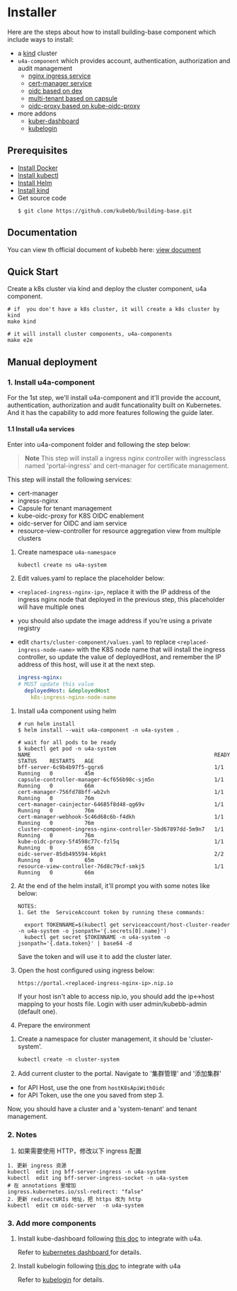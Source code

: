 # Installer

Here are the steps about how to install building-base component which include ways to install:

- a [kind](https://kind.sigs.k8s.io/) cluster
- `u4a-component` which provides account, authentication, authorization and audit management
    - [nginx ingress service](https://docs.nginx.com/nginx-ingress-controller/)
    - [cert-manager service](https://cert-manager.io/)
    - [oidc based on dex](https://github.com/dexidp/dex)
    - [multi-tenant based on capsule](https://github.com/clastix/capsule)
    - [oidc-proxy based on kube-oidc-proxy](https://github.com/jetstack/kube-oidc-proxy)
- more addons
    - [kuber-dashboard](https://github.com/kubernetes/dashboard)
    - [kubelogin](https://github.com/int128/kubelogin)

## Prerequisites

- [Install Docker](https://docs.docker.com/engine/install/)
- [Install kubectl](https://kubernetes.io/docs/tasks/tools/#kubectl)
- [Install Helm](https://helm.sh/docs/intro/install/)
- [Install kind](https://kind.sigs.k8s.io/docs/user/quick-start/#installation)
- Get source code
  ```shell
  $ git clone https://github.com/kubebb/building-base.git
  ```

## Documentation
You can view th official document of kubebb here: [view document](http://kubebb.k8s.com.cn/)

## Quick Start

  Create a k8s cluster via kind and deploy the cluster component, u4a component.

```shell
# if  you don't have a k8s cluster, it will create a k8s cluster by kind
make kind

# it will install cluster components, u4a-components
make e2e
```

## Manual deployment

### 1. Install u4a-component
For the 1st step, we'll install u4a-component and it'll provide the account, authentication, authorization and audit funcationality built on Kubernetes. And it has the capability to add more features following the guide later.

#### 1.1 Install u4a services

Enter into u4a-component folder and following the step below:

> **Note**
> This step will install a ingress nginx controller with ingressclass named 'portal-ingress' and cert-manager for certificate management.


This step will install the following services:
* cert-manager
* ingress-nginx
* Capsule for tenant management
* kube-oidc-proxy for K8S OIDC enablement
* oidc-server for OIDC and iam service
* resource-view-controller for resource aggregation view from multiple clusters

1. Create namespace `u4a-namespace`

    ```
    kubectl create ns u4a-system
    ```


2. Edit values.yaml to replace the placeholder below:
* `<replaced-ingress-nginx-ip>`, replace it with the IP address of the ingress nginx node that deployed in the previous step, this placeholder will have multiple ones
* you should also update the image address if you're using a private registry
* edit `charts/cluster-component/values.yaml` to replace `<replaced-ingress-node-name>` with the K8S node name that will install the ingress controller, so update the value of deployedHost, and remember the IP address of this host, will use it at the next step.

    ```yaml
    ingress-nginx:
    # MUST update this value
      deployedHost: &deployedHost
        k8s-ingress-nginx-node-name
    ```

1. Install u4a component using helm

    ```
    # run helm install
    $ helm install --wait u4a-component -n u4a-system .

    # wait for all pods to be ready
    $ kubectl get pod -n u4a-system
    NAME                                                          READY   STATUS    RESTARTS   AGE
    bff-server-6c9b4b97f5-gqrx6                                   1/1     Running   0          45m
    capsule-controller-manager-6cf656b98c-sjm5n                   1/1     Running   0          66m
    cert-manager-756fd78bff-wb2vh                                 1/1     Running   0          76m
    cert-manager-cainjector-64685f8d48-qg69v                      1/1     Running   0          76m
    cert-manager-webhook-5c46d68c6b-f4dkh                         1/1     Running   0          76m
    cluster-component-ingress-nginx-controller-5bd67897dd-5m9n7   1/1     Running   0          76m
    kube-oidc-proxy-5f4598c77c-fzl5q                              1/1     Running   0          65m
    oidc-server-85db495594-k6pkt                                  2/2     Running   0          65m
    resource-view-controller-76d8c79cf-smkj5                      1/1     Running   0          66m
    ```

2. At the end of the helm install, it'll prompt you with some notes like below:

    ```
    NOTES:
    1. Get the  ServiceAccount token by running these commands:

      export TOKENNAME=$(kubectl get serviceaccount/host-cluster-reader -n u4a-system -o jsonpath='{.secrets[0].name}')
      kubectl get secret $TOKENNAME -n u4a-system -o jsonpath='{.data.token}' | base64 -d
    ```

    Save the token and will use it to add the cluster later.


5. Open the host configured using ingress below:

    `https://portal.<replaced-ingress-nginx-ip>.nip.io`


    If your host isn't able to access nip.io, you should add the ip<->host mapping to your hosts file. Login with user admin/kubebb-admin (default one).


6. Prepare the environment
1) Create a namespace for cluster management, it should be 'cluster-system'.

    ```
    kubectl create -n cluster-system
    ```

2) Add current cluster to the portal. Navigate to '集群管理' and '添加集群'
* for API Host, use the one from `hostK8sApiWithOidc`
* for API Token, use the one you saved from step 3.

Now, you should have a cluster and a 'system-tenant' and tenant management.

### 2. Notes
1. 如果需要使用 HTTP，修改以下 ingress 配置
```
1. 更新 ingress 资源
kubectl  edit ing bff-server-ingress -n u4a-system
kubectl  edit ing bff-server-ingress-socket -n u4a-system
# 在 annotations 里增加
ingress.kubernetes.io/ssl-redirect: "false"
2. 更新 redirectURIs 地址，把 https 改为 http
kubectl  edit cm oidc-server  -n u4a-system
```

### 3. Add more components
1. Install kube-dashboard following [this doc](https://github.com/kubebb/addon-components/kube-dashboard/) to integrate with u4a.

    Refer to [kubernetes dashboard ](https://github.com/kubernetes/dashboard) for details.

2. Install kubelogin following [this doc](https://github.com/kubebb/addon-components/kubelogin/) to integrate with u4a

    Refer to [kubelogin](https://github.com/int128/kubelogin) for details.
